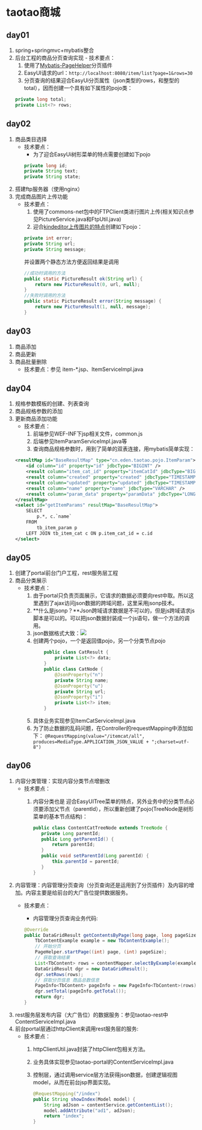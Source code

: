 # taotao商城
## day01
  1. spring+springmvc+mybatis整合
  2. 后台工程的商品分页查询实现 
	- 技术要点：
		1. 使用了[Mybatis-PageHelper](https://github.com/pagehelper/Mybatis-PageHelper)分页插件
		2. EasyUI请求的url：`http://localhost:8080/item/list?page=1&rows=30`
		3. 分页查询的结果迎合EasyUi分页属性（json类型的rows，和整型的total），因而创建一个具有如下属性的pojo类：
        ```java
        private long total;
        private List<?> rows;
        ```

## day02
1. 商品类目选择
	- 技术要点：
		- 为了迎合EasyUi树形菜单的特点需要创建如下pojo 
		```java
        private long id;
		private String text;
		private String state;
        ```
2. 搭建ftp服务器（使用nginx）
3. 完成商品图片上传功能
	- 技术要点：
		1. 使用了commons-net包中的FTPClient类进行图片上传(相关知识点参见PictureService.java和FtpUtil.java)
		2. 迎合[kindeditor上传图片的特点](http://kindeditor.net/docs/upload.html)创建如下pojo：
		```java
        private int error;
		private String url;
		private String message;
        ```
		并设置两个静态方法方便返回结果是调用
		```java
		//成功时调用的方法
		public static PictureResult ok(String url) {
			return new PictureResult(0, url, null);
		}
		//失败时调用的方法
		public static PictureResult error(String message) {
			return new PictureResult(1, null, message);
		}
		```

## day03
1. 商品添加
2. 商品更新
3. 商品批量删除
	- 技术要点：参见 item-*.jsp、ItemServiceImpl.java


## day04
1. 规格参数模板的创建、列表查询
2. 商品规格参数的添加
3. 更新商品添加功能
	- 技术要点：
		1. 前端参见WEF-INF下jsp相关文件，common.js
		2. 后端参见ItemParamServiceImpl.java等
		3. 查询商品规格参数时，用到了简单的双表连接，用mybatis简单实现：
	```xml
	<resultMap id="BaseResultMap" type="cn.eden.taotao.pojo.ItemParam">
		<id column="id" property="id" jdbcType="BIGINT" />
		<result column="item_cat_id" property="itemCatId" jdbcType="BIGINT" />
		<result column="created" property="created" jdbcType="TIMESTAMP" />
		<result column="updated" property="updated" jdbcType="TIMESTAMP" />
		<result column="name" property="name" jdbcType="VARCHAR" />
		<result column="param_data" property="paramData" jdbcType="LONGVARCHAR" />
	</resultMap>	
	<select id="getItemParams" resultMap="BaseResultMap">
		SELECT
			p.*, c.`name`
		FROM
			tb_item_param p
		LEFT JOIN tb_item_cat c ON p.item_cat_id = c.id
	</select>
	```


## day05
1. 创建了portal前台门户工程，rest服务层工程
2. 商品分类展示
	- 技术要点：
		1. 由于portal只负责页面展示，它请求的数据必须要向rest中取。所以这里遇到了ajax访问json数据的跨域问题，这里采用jsonp技术。
		2. **什么是jsonp？**Json跨域请求数据是不可以的，但是js跨域请求js脚本是可以的。可以把json数据封装成一个js语句，做一个方法的调用。  
		3. json数据格式大致：![](http://i.imgur.com/GEu4560.png)
		4. 创建两个pojo，一个是返回值pojo，另一个分类节点pojo
			```java
				public class CatResult {
					private List<?> data;	
				}
				public class CatNode {
					@JsonProperty("n")
					private String name;
					@JsonProperty("u")
					private String url;
					@JsonProperty("i")
					private List<?> item;
				}
			```
		5. 具体业务实现参见ItemCatServiceImpl.java
		6. 为了防止数据的乱码问题，在Controller的requestMapping中添加如下：
		`@RequestMapping(value="/itemcat/all", produces=MediaType.APPLICATION_JSON_VALUE + ";charset=utf-8")`

## day06

 1. 内容分类管理：实现内容分类节点增删改
	  - 技术要点： 
         1. 内容分类也是 迎合EasyUITree菜单的特点，另外业务中的分类节点必须要添加父节点（parentId），所以重新创建了pojo(TreeNode是树形菜单的基本节点结构)：
         
	         ```java
	        public class ContentCatTreeNode extends TreeNode {
	        	private Long parentId;
	        	public Long getParentId() {
	        		return parentId;
	        	}
	        	public void setParentId(Long parentId) {
	        		this.parentId = parentId;
	        	}
	        }
			```
 2. 内容管理：内容管理分页查询（分页查询还是运用到了分页插件）及内容的增加。内容主要是给前台的大广告位提供数据服务。
	- 技术要点：
		- 内容管理分页查询业务代码:
   
		```java
		@Override
		public DataGridResult getContentsByPage(long page, long pageSize) {
		    TbContentExample example = new TbContentExample();
		    // 开始分页
		    PageHelper.startPage((int) page, (int) pageSize);
		    // 获取查询结果
		    List<TbContent> rows = contentMapper.selectByExample(example);
		    DataGridResult dgr = new DataGridResult();
		    dgr.setRows(rows);
		    // 获取分页信息 商品总数信息
		    PageInfo<TbContent> pageInfo = new PageInfo<TbContent>(rows);
		    dgr.setTotal(pageInfo.getTotal());
		    return dgr;
		}
		```     
 3. rest服务层发布内容（大广告位）的数据服务：参见taotao-rest中ContentServiceImpl.java
 4. 前台portal层通过httpClient来调用rest服务层的服务:
	 - 技术要点：
		 1. httpClientUtil.java封装了httpClient包相关方法。
		 2. 业务具体实现参见taotao-portal的ContentServiceImpl.java
		 3. 控制层，通过调用service层方法获得json数据，创建逻辑视图model，从而在前台jsp界面实现。

			```java
			@RequestMapping("/index")
			public String showIndex(Model model) {
				String adJson = contentService.getContentList();
				model.addAttribute("ad1", adJson);
				return "index";
			}
			```

        


      

  

  

		



